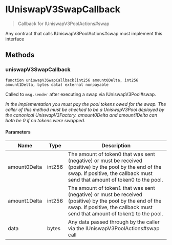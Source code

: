 # IUniswapV3SwapCallback



> Callback for IUniswapV3PoolActions#swap

Any contract that calls IUniswapV3PoolActions#swap must implement this interface



## Methods

### uniswapV3SwapCallback

```solidity
function uniswapV3SwapCallback(int256 amount0Delta, int256 amount1Delta, bytes data) external nonpayable
```

Called to `msg.sender` after executing a swap via IUniswapV3Pool#swap.

*In the implementation you must pay the pool tokens owed for the swap. The caller of this method must be checked to be a UniswapV3Pool deployed by the canonical UniswapV3Factory. amount0Delta and amount1Delta can both be 0 if no tokens were swapped.*

#### Parameters

| Name | Type | Description |
|---|---|---|
| amount0Delta | int256 | The amount of token0 that was sent (negative) or must be received (positive) by the pool by the end of the swap. If positive, the callback must send that amount of token0 to the pool.
| amount1Delta | int256 | The amount of token1 that was sent (negative) or must be received (positive) by the pool by the end of the swap. If positive, the callback must send that amount of token1 to the pool.
| data | bytes | Any data passed through by the caller via the IUniswapV3PoolActions#swap call




